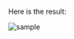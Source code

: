 Here is the result:


![sample](https://github.com/user-attachments/assets/45fac42d-d5e3-440f-9b78-dca7987467ed)
